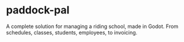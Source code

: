 # paddock-pal
A complete solution for managing a riding school, made in Godot. From schedules, classes, students, employees, to invoicing. 
